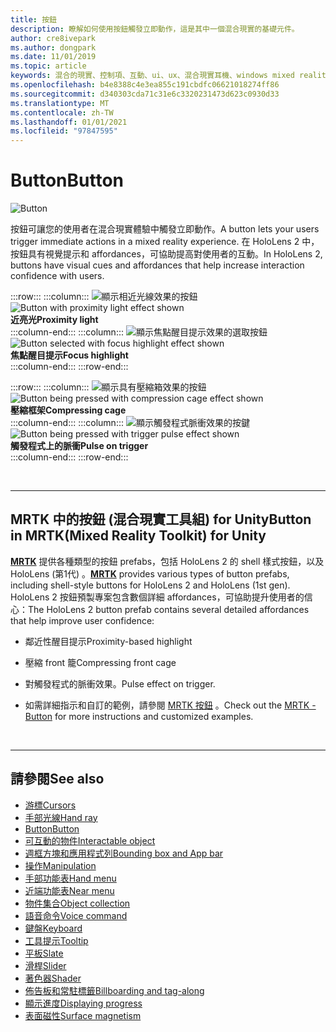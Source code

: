 ```yaml
---
title: 按鈕
description: 瞭解如何使用按鈕觸發立即動作，這是其中一個混合現實的基礎元件。
author: cre8ivepark
ms.author: dongpark
ms.date: 11/01/2019
ms.topic: article
keywords: 混合的現實、控制項、互動、ui、ux、混合現實耳機、windows mixed reality 耳機、虛擬實境耳機、HoloLens、MRTK、混合現實工具組、按鈕
ms.openlocfilehash: b4e8388c4e3ea855c191cbdfc06621018274ff86
ms.sourcegitcommit: d340303cda71c31e6c3320231473d623c0930d33
ms.translationtype: MT
ms.contentlocale: zh-TW
ms.lasthandoff: 01/01/2021
ms.locfileid: "97847595"
---
```

# <a name="button"></a><span data-ttu-id="59300-104">Button</span><span class="sxs-lookup"><span data-stu-id="59300-104">Button</span></span>

![Button](images/UX_Hero_Button.jpg)

<span data-ttu-id="59300-106">按鈕可讓您的使用者在混合現實體驗中觸發立即動作。</span><span class="sxs-lookup"><span data-stu-id="59300-106">A button lets your users trigger immediate actions in a mixed reality experience.</span></span> <span data-ttu-id="59300-107">在 HoloLens 2 中，按鈕具有視覺提示和 affordances，可協助提高對使用者的互動。</span><span class="sxs-lookup"><span data-stu-id="59300-107">In HoloLens 2, buttons have visual cues and affordances that help increase interaction confidence with users.</span></span> 

:::row:::
    :::column:::
       <span data-ttu-id="59300-108">![顯示相近光線效果的按鈕](images/UX_Button_Affordance_ProximityLight.jpg)</span><span class="sxs-lookup"><span data-stu-id="59300-108">![Button with proximity light effect shown](images/UX_Button_Affordance_ProximityLight.jpg)</span></span><br>
       <span data-ttu-id="59300-109">**近亮光**</span><span class="sxs-lookup"><span data-stu-id="59300-109">**Proximity light**</span></span><br>
    :::column-end:::
    :::column:::
       <span data-ttu-id="59300-110">![顯示焦點醒目提示效果的選取按鈕](images/UX_Button_Affordance_FocusHighlight.jpg)</span><span class="sxs-lookup"><span data-stu-id="59300-110">![Button selected with focus highlight effect shown](images/UX_Button_Affordance_FocusHighlight.jpg)</span></span><br>
        <span data-ttu-id="59300-111">**焦點醒目提示**</span><span class="sxs-lookup"><span data-stu-id="59300-111">**Focus highlight**</span></span><br>
    :::column-end:::
:::row-end:::

:::row:::
    :::column:::
       <span data-ttu-id="59300-112">![顯示具有壓縮箱效果的按鈕](images/UX_Button_Affordance_Compression.jpg)</span><span class="sxs-lookup"><span data-stu-id="59300-112">![Button being pressed with compression cage effect shown](images/UX_Button_Affordance_Compression.jpg)</span></span><br>
       <span data-ttu-id="59300-113">**壓縮框架**</span><span class="sxs-lookup"><span data-stu-id="59300-113">**Compressing cage**</span></span><br>
    :::column-end:::
    :::column:::
       <span data-ttu-id="59300-114">![顯示觸發程式脈衝效果的按鍵](images/UX_Button_Affordance_Pulse.jpg)</span><span class="sxs-lookup"><span data-stu-id="59300-114">![Button being pressed with trigger pulse effect shown](images/UX_Button_Affordance_Pulse.jpg)</span></span><br>
        <span data-ttu-id="59300-115">**觸發程式上的脈衝**</span><span class="sxs-lookup"><span data-stu-id="59300-115">**Pulse on trigger**</span></span><br>
    :::column-end:::
:::row-end:::

<br>

---

## <a name="button-in-mrtkmixed-reality-toolkit-for-unity"></a><span data-ttu-id="59300-116">MRTK 中的按鈕 (混合現實工具組) for Unity</span><span class="sxs-lookup"><span data-stu-id="59300-116">Button in MRTK(Mixed Reality Toolkit) for Unity</span></span>
<span data-ttu-id="59300-117">**[MRTK](https://github.com/Microsoft/MixedRealityToolkit-Unity)** 提供各種類型的按鈕 prefabs，包括 HoloLens 2 的 shell 樣式按鈕，以及 HoloLens (第1代) 。</span><span class="sxs-lookup"><span data-stu-id="59300-117">**[MRTK](https://github.com/Microsoft/MixedRealityToolkit-Unity)** provides various types of button prefabs, including shell-style buttons for HoloLens 2 and HoloLens (1st gen).</span></span> <span data-ttu-id="59300-118">HoloLens 2 按鈕預製專案包含數個詳細 affordances，可協助提升使用者的信心：</span><span class="sxs-lookup"><span data-stu-id="59300-118">The HoloLens 2 button prefab contains several detailed affordances that help improve user confidence:</span></span>

* <span data-ttu-id="59300-119">鄰近性醒目提示</span><span class="sxs-lookup"><span data-stu-id="59300-119">Proximity-based highlight</span></span>
* <span data-ttu-id="59300-120">壓縮 front 籠</span><span class="sxs-lookup"><span data-stu-id="59300-120">Compressing front cage</span></span>
* <span data-ttu-id="59300-121">對觸發程式的脈衝效果。</span><span class="sxs-lookup"><span data-stu-id="59300-121">Pulse effect on trigger.</span></span>

* <span data-ttu-id="59300-122">如需詳細指示和自訂的範例，請參閱 [MRTK 按鈕](https://microsoft.github.io/MixedRealityToolkit-Unity/Documentation/README_Button.html) 。</span><span class="sxs-lookup"><span data-stu-id="59300-122">Check out the [MRTK - Button](https://microsoft.github.io/MixedRealityToolkit-Unity/Documentation/README_Button.html) for more instructions and customized examples.</span></span>

<br>

---

## <a name="see-also"></a><span data-ttu-id="59300-123">請參閱</span><span class="sxs-lookup"><span data-stu-id="59300-123">See also</span></span>

* [<span data-ttu-id="59300-124">游標</span><span class="sxs-lookup"><span data-stu-id="59300-124">Cursors</span></span>](cursors.md)
* [<span data-ttu-id="59300-125">手部光線</span><span class="sxs-lookup"><span data-stu-id="59300-125">Hand ray</span></span>](point-and-commit.md)
* [<span data-ttu-id="59300-126">Button</span><span class="sxs-lookup"><span data-stu-id="59300-126">Button</span></span>](button.md)
* [<span data-ttu-id="59300-127">可互動的物件</span><span class="sxs-lookup"><span data-stu-id="59300-127">Interactable object</span></span>](interactable-object.md)
* [<span data-ttu-id="59300-128">週框方塊和應用程式列</span><span class="sxs-lookup"><span data-stu-id="59300-128">Bounding box and App bar</span></span>](app-bar-and-bounding-box.md)
* [<span data-ttu-id="59300-129">操作</span><span class="sxs-lookup"><span data-stu-id="59300-129">Manipulation</span></span>](direct-manipulation.md)
* [<span data-ttu-id="59300-130">手部功能表</span><span class="sxs-lookup"><span data-stu-id="59300-130">Hand menu</span></span>](hand-menu.md)
* [<span data-ttu-id="59300-131">近端功能表</span><span class="sxs-lookup"><span data-stu-id="59300-131">Near menu</span></span>](near-menu.md)
* [<span data-ttu-id="59300-132">物件集合</span><span class="sxs-lookup"><span data-stu-id="59300-132">Object collection</span></span>](object-collection.md)
* [<span data-ttu-id="59300-133">語音命令</span><span class="sxs-lookup"><span data-stu-id="59300-133">Voice command</span></span>](voice-input.md)
* [<span data-ttu-id="59300-134">鍵盤</span><span class="sxs-lookup"><span data-stu-id="59300-134">Keyboard</span></span>](keyboard.md)
* [<span data-ttu-id="59300-135">工具提示</span><span class="sxs-lookup"><span data-stu-id="59300-135">Tooltip</span></span>](tooltip.md)
* [<span data-ttu-id="59300-136">平板</span><span class="sxs-lookup"><span data-stu-id="59300-136">Slate</span></span>](slate.md)
* [<span data-ttu-id="59300-137">滑桿</span><span class="sxs-lookup"><span data-stu-id="59300-137">Slider</span></span>](slider.md)
* [<span data-ttu-id="59300-138">著色器</span><span class="sxs-lookup"><span data-stu-id="59300-138">Shader</span></span>](shader.md)
* [<span data-ttu-id="59300-139">佈告板和常駐標籤</span><span class="sxs-lookup"><span data-stu-id="59300-139">Billboarding and tag-along</span></span>](billboarding-and-tag-along.md)
* [<span data-ttu-id="59300-140">顯示進度</span><span class="sxs-lookup"><span data-stu-id="59300-140">Displaying progress</span></span>](progress.md)
* [<span data-ttu-id="59300-141">表面磁性</span><span class="sxs-lookup"><span data-stu-id="59300-141">Surface magnetism</span></span>](surface-magnetism.md)
